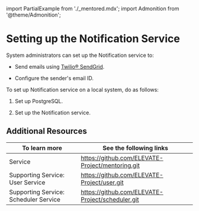 import PartialExample from './_mentored.mdx';
import Admonition from '@theme/Admonition';

# Setting up the Notification Service

System administrators can set up the Notification service to:

* Send emails using [Twilio® SendGrid](https://sendgrid.com/en-us).

* Configure the sender's email ID.

To set up Notification service on a local system, do as follows:

1. Set up PostgreSQL.

2. Set up the Notification service.

## Additional Resources

|To learn more| See the following links|
|--------------|-----------|
|<PartialExample mentored /> Service|https://github.com/ELEVATE-Project/mentoring.git|
|Supporting Service: User Service|https://github.com/ELEVATE-Project/user.git|
|Supporting Service: Scheduler Service|https://github.com/ELEVATE-Project/scheduler.git|
